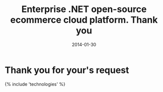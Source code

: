 ﻿---
title: Enterprise .NET open-source ecommerce cloud platform. Thank you
description: Enterprise .NET open-source ecommerce cloud platform. Thank you
date: 2014-01-30
permalink: thank-you-community-request-license
tags : 
- thank-you
- commerce
---
<div class="features">
	<div class="responsive">
		<h1 class="head-title">Thank you for your's request</h1>
	</div>
</div>
{% include 'technologies' %}